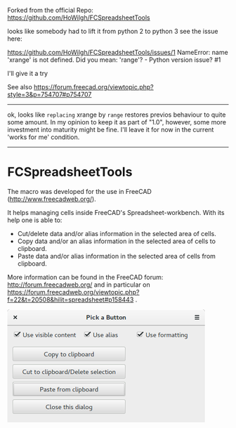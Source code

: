 Forked from the official Repo:
https://github.com/HoWilgh/FCSpreadsheetTools

looks like somebody had to lift it from python 2 to python 3 see the issue here:

https://github.com/HoWilgh/FCSpreadsheetTools/issues/1
NameError: name 'xrange' is not defined. Did you mean: 'range'? - Python version issue? #1 

I'll give it a try 


See also
https://forum.freecad.org/viewtopic.php?style=3&p=754707#p754707

___
ok, looks like `replacing` xrange by `range` restores previos behaviour to quite some amount.
In my opinion to keep it as part of "1.0", however, some more investment into maturity might be fine.
I'll leave it for now in the current 'works for me' condition.
___



# FCSpreadsheetTools
The macro was developed for the use in FreeCAD (http://www.freecadweb.org/).

It helps managing cells inside FreeCAD's Spreadsheet-workbench. With its help one is able to:
*  Cut/delete data and/or alias information in the selected area of cells.
*  Copy data and/or an alias information in the selected area of cells to clipboard.
*  Paste data and/or alias information in the selected area of cells from clipboard.

More information can be found in the FreeCAD forum: http://forum.freecadweb.org/ and in particular on https://forum.freecadweb.org/viewtopic.php?f=22&t=20508&hilit=spreadsheet#p158443 .

![Screenshot of the ui](https://github.com/HoWilgh/FCSpreadsheetTools/blob/master/Screenshot%20from%202017-09-02%2020-01-49.png)
